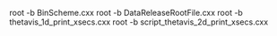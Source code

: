 root -b BinScheme.cxx
root -b DataReleaseRootFile.cxx
root -b thetavis_1d_print_xsecs.cxx
root -b script_thetavis_2d_print_xsecs.cxx

